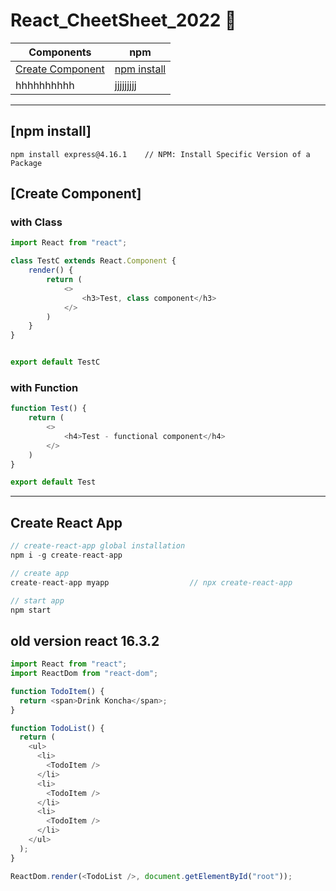 # React_CheetSheet_2022 :rocket:

| Components  | npm |
| ------------- | ------------- | 
| [Create Component](#create-component) | [npm install](#npm-install)
| hhhhhhhhhh| jjjjjjjjj |

---
## [npm install]
```
npm install express@4.16.1    // NPM: Install Specific Version of a Package
```


## [Create Component]
### with Class
```js
import React from "react";

class TestC extends React.Component {
    render() {
        return (
            <>
                <h3>Test, class component</h3>
            </>
        )
    }
}


export default TestC
```
### with Function
```js
function Test() {
    return (
        <>
            <h4>Test - functional component</h4>
        </>
    )
}

export default Test
```

---


## Create React App
```js
// create-react-app global installation
npm i -g create-react-app

// create app
create-react-app myapp                  // npx create-react-app

// start app
npm start


```



## old version react 16.3.2
```js
import React from "react";
import ReactDom from "react-dom";

function TodoItem() {
  return <span>Drink Koncha</span>;
}

function TodoList() {
  return (
    <ul>
      <li>
        <TodoItem />
      </li>
      <li>
        <TodoItem />
      </li>
      <li>
        <TodoItem />
      </li>
    </ul>
  );
}

ReactDom.render(<TodoList />, document.getElementById("root"));
```
